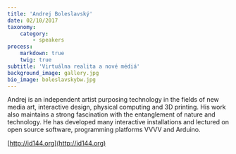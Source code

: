 ```yaml
---
title: 'Andrej Boleslavský'
date: 02/10/2017
taxonomy:
    category:
        - speakers
process:
    markdown: true
    twig: true
subtitle: 'Virtuálna realita a nové médiá'
background_image: gallery.jpg
bio_image: boleslavskybw.jpg
---
```


Andrej is an independent artist purposing technology in the fields of new media art, interactive design, physical computing and 3D printing. His work also maintains a strong fascination with the entanglement of nature and technology. He has developed many interactive installations and lectured on open source software, programming platforms VVVV and Arduino.

[http://id144.org](http://id144.org)